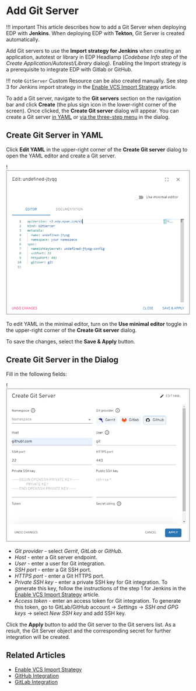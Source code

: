 # Add Git Server

!!! important
    This article describes how to add a Git Server when deploying EDP with **Jenkins**. When deploying EDP with **Tekton**, Git Server is created automatically.

Add Git servers to use the **Import strategy for Jenkins** when creating an application, autotest or library in EDP Headlamp (*Codebase Info* step of the *Create Application/Autotest/Library* dialog). Enabling the Import strategy is a prerequisite to integrate EDP with Gitlab or GitHub.

!!! note
    `GitServer` Custom Resource can be also created manually. See step 3 for Jenkins import strategy in the [Enable VCS Import Strategy](../operator-guide/import-strategy.md) article.

To add a Git server, navigate to the **Git servers** section on the navigation bar and click **Create** (the plus sign icon in the lower-right corner of the screen). Once clicked, the **Create Git server** dialog will appear. You can create a Git server [in YAML](#YAML) or [via the three-step menu](#menu) in the dialog.

## Create Git Server in YAML <a name="YAML"></a>

Click **Edit YAML** in the upper-right corner of the **Create Git server** dialog to open the YAML editor and create a Git server.

!![Edit YAML](../assets/headlamp-user-guide/headlamp-yaml-edit-git-server.png "Edit YAML")

To edit YAML in the minimal editor, turn on the **Use minimal editor** toggle in the upper-right corner of the **Create Git server** dialog.

To save the changes, select the **Save & Apply** button.

## Create Git Server in the Dialog <a name="menu"></a>

Fill in the following fields:

!![Create Git server](../assets/headlamp-user-guide/headlamp-create-git-server.png "Create Git server")

* *Git provider* - select *Gerrit*, *GitLab* or *GitHub*.
* *Host* - enter a Git server endpoint.
* *User* - enter a user for Git integration.
* *SSH port* - enter a Git SSH port.
* *HTTPS port* - enter a Git HTTPS port.
* *Private SSH key* - enter a private SSH key for Git integration. To generate this key, follow the instructions of the step 1 for Jenkins in the [Enable VCS Import Strategy](../operator-guide/import-strategy.md) article.
* *Access token* - enter an access token for Git integration. To generate this token, go to GitLab/GitHub account -> *Settings* -> *SSH and GPG keys* -> select *New SSH key* and add SSH key.

Click the **Apply** button to add the Git server to the Git servers list. As a result, the Git Server object and the corresponding secret for further integration will be created.

## Related Articles

* [Enable VCS Import Strategy](../operator-guide/import-strategy.md)
* [GitHub Integration](../operator-guide/github-integration.md)
* [GitLab Integration](../operator-guide/gitlab-integration.md)
